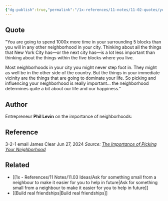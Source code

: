```yaml
---
{"dg-publish":true,"permalink":"/1x-references/11-notes/11-02-quotes/you-are-going-to-spend-1000x-more-time-in-your-surrounding-5-blocks-than-you-will-in-any-other-neighborhood-in-your-city-phil-levin/","title":"You are going to spend 1000x more time in your surrounding 5 blocks than you will in any other neighborhood in your city - Phil Levin","created":"2024-06-28T23:33:02.200+03:00","updated":"2024-06-28T23:35:14.253+03:00"}
---
```



## Quote
"You are going to spend 1000x more time in your surrounding 5 blocks than you will in any other neighborhood in your city. Thinking about all the things that New York City has—or the next city has—is a lot less important than thinking about the things within the five blocks where you live.

Most neighborhoods in your city you might never step foot in. They might as well be in the other side of the country. But the things in your immediate vicinity are the things that are going to dominate your life. So picking and influencing your neighborhood is really important... the neighborhood determines quite a bit about our life and our happiness."

## Author
Entrepreneur **Phil Levin** on the importance of neighborhoods:

## Reference
3-2-1 email James Clear Jun 27, 2024
_Source:_ [_The Importance of Picking Your Neighborhood_](https://click.convertkit-mail4.com/n4udlv2005cvh897dm2cpf7o055gghl/n2hohvh3m4qorkb6/aHR0cHM6Ly93d3cuYXZhYmVhci54eXovcC90aGUtaW1wb3J0YW5jZS1vZi1waWNraW5nLXlvdXItbmVpZ2hib3Job29k)

## Related
- [[1x - References/11 Notes/11.03 Ideas/Ask for something small from a neighbour to make it easier for you to help in future\|Ask for something small from a neighbour to make it easier for you to help in future]]
- [[Build real friendships\|Build real friendships]]